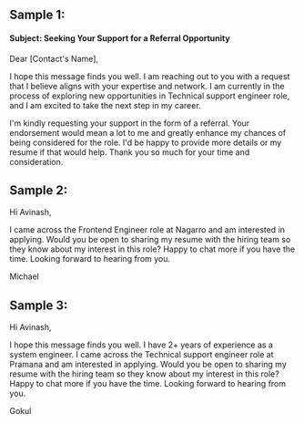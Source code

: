 
## Sample 1:
#### Subject: **Seeking Your Support for a Referral Opportunity**

Dear [Contact's Name],

I hope this message finds you well. I am reaching out to you with a request that I believe aligns with your expertise and network. I am currently in the process of exploring new opportunities in Technical support engineer role, and I am excited to take the next step in my career.


I'm kindly requesting your support in the form of a referral. Your endorsement would mean a lot to me and greatly enhance my chances of being considered for the role. I'd be happy to provide more details or my resume if that would help. Thank you so much for your time and consideration.

## Sample 2:

Hi Avinash,

I came across the Frontend Engineer role at Nagarro and am interested in applying. Would you be open to sharing my resume with the hiring team so they know about my interest in this role? Happy to chat more if you have the time. Looking forward to hearing from you.

Michael


## Sample 3:

Hi Avinash,

I hope this message finds you well. I have 2+ years of experience as a system engineer. I came across the Technical support engineer role at Pramana and am interested in applying. Would you be open to sharing my resume with the hiring team so they know about my interest in this role? Happy to chat more if you have the time. Looking forward to hearing from you.

Gokul